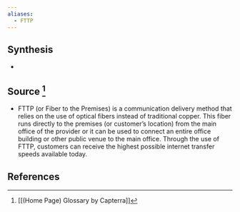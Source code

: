```yaml
---
aliases:
  - FTTP
---
```

## Synthesis
- 
## Source [^1]
- FTTP (or Fiber to the Premises) is a communication delivery method that relies on the use of optical fibers instead of traditional copper. This fiber runs directly to the premises (or customer’s location) from the main office of the provider or it can be used to connect an entire office building or other public venue to the main office. Through the use of FTTP, customers can receive the highest possible internet transfer speeds available today.
## References

[^1]: [[(Home Page) Glossary by Capterra]]